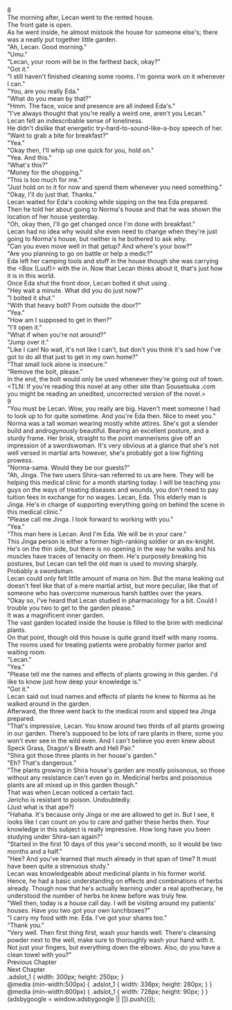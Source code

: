 8<br/>
The morning after, Lecan went to the rented house.<br/>
The front gate is open.<br/>
As he went inside, he almost mistook the house for someone else's; there was a neatly put together little garden.<br/>
"Ah, Lecan. Good morning."<br/>
"Umu."<br/>
"Lecan, your room will be in the farthest back, okay?"<br/>
"Got it."<br/>
"I still haven't finished cleaning some rooms. I'm gonna work on it whenever I can."<br/>
"You, are you really Eda."<br/>
"What do you mean by that?"<br/>
"Hmm. The face, voice and presence are all indeed Eda's."<br/>
"I've always thought that you're really a weird one, aren't you Lecan."<br/>
Lecan felt an indescribable sense of loneliness. <br/>
He didn't dislike that energetic try-hard-to-sound-like-a-boy speech of her.<br/>
"Want to grab a bite for breakfast?"<br/>
"Yea."<br/>
"Okay then, I'll whip up one quick for you, hold on."<br/>
"Yea. And this."<br/>
"What's this?"<br/>
"Money for the shopping."<br/>
"This is too much for me."<br/>
"Just hold on to it for now and spend them whenever you need something."<br/>
"Okay, I'll do just that. Thanks."<br/>
Lecan waited for Eda's cooking while sipping on the tea Eda prepared.<br/>
Then he told her about going to Norma's house and that he was shown the location of her house yesterday.<br/>
"Oh, okay then, I'll go get changed once I'm done with breakfast."<br/>
Lecan had no idea why would she even need to change when they're just going to Norma's house, but neither is he bothered to ask why.<br/>
"Can you even move well in that getup? And where's your bow?"<br/>
"Are you planning to go on battle or help a medic?"<br/>
Eda left her camping tools and stuff in the house though she was carrying the <Box (Luuf)> with the <Bow of Isya> in. Now that Lecan thinks about it, that's just how it is in this world.<br/>
Once Eda shut the front door, Lecan bolted it shut using <Move>.<br/>
"Hey wait a minute. What did you do just now?"<br/>
"I bolted it shut."<br/>
"With that heavy bolt? From outside the door?"<br/>
"Yea."<br/>
"How am I supposed to get in then?"<br/>
"I'll open it."<br/>
"What if when you're not around?"<br/>
"Jump over it."<br/>
"Like I can! No wait, it's not like I can't, but don't you think it's sad how I've got to do all that just to get in my own home?"<br/>
"That small lock alone is insecure."<br/>
"Remove the bolt, please."<br/>
In the end, the bolt would only be used whenever they're going out of town.<br/>
<TLN: If you're reading this novel at any other site than Sousetsuka .com you might be reading an unedited, uncorrected version of the novel.><br/>
9<br/>
"You must be Lecan. Wow, you really are big. Haven't meet someone I had to look up to for quite sometime. And you're Eda then. Nice to meet you."<br/>
Norma was a tall woman wearing mostly white attires. She's got a slender build and androgynously beautiful. Bearing an excellent posture, and a sturdy frame. Her brisk, straight to the point mannerisms give off an impression of a swordswoman. It's very obvious at a glance that she's not well versed in martial arts however, she's probably got a low fighting prowess.<br/>
"Norma-sama. Would they be our guests?"<br/>
"Ah, Jinga. The two <Recovery> users Shira-san referred to us are here. They will be helping this medical clinic for a month starting today. I will be teaching you guys on the ways of treating diseases and wounds, you don't need to pay tuition fees in exchange for no wages. Lecan, Eda. This elderly man is Jinga. He's in charge of supporting everything going on behind the scene in this medical clinic."<br/>
"Please call me Jinga. I look forward to working with you."<br/>
"Yea."<br/>
"This man here is Lecan. And I'm Eda. We will be in your care."<br/>
This Jinga person is either a former high-ranking soldier or an ex-knight. He's on the thin side, but there is no opening in the way he walks and his muscles have traces of tenacity on them. He's purposely breaking his postures, but Lecan can tell the old man is used to moving sharply.<br/>
Probably a swordsman.<br/>
Lecan could only felt little amount of mana on him. But the mana leaking out doesn't feel like that of a mere martial artist, but more peculiar, like that of someone who has overcome numerous harsh battles over the years.<br/>
"Okay so, I've heard that Lecan studied in pharmacology for a bit. Could I trouble you two to get to the garden please."<br/>
It was a magnificent inner garden.<br/>
The vast garden located inside the house is filled to the brim with medicinal plants.<br/>
On that point, though old this house is quite grand itself with many rooms. The rooms used for treating patients were probably former parlor and waiting room.<br/>
"Lecan."<br/>
"Yea."<br/>
"Please tell me the names and effects of plants growing in this garden. I'd like to know just how deep your knowledge is."<br/>
"Got it."<br/>
Lecan said out loud names and effects of plants he knew to Norma as he walked around in the garden.<br/>
Afterward, the three went back to the medical room and sipped tea Jinga prepared.<br/>
"That's impressive, Lecan. You know around two thirds of all plants growing in our garden. There's supposed to be lots of rare plants in there, some you won't ever see in the wild even. And I can't believe you even knew about Speck Grass, Dragon's Breath and Hell Pair."<br/>
"Shira got those three plants in her house's garden."<br/>
"Eh? That's dangerous."<br/>
"The plants growing in Shira house's garden are mostly poisonous, so those without any resistance can't even go in. Medicinal herbs and poisonous plants are all mixed up in this garden though."<br/>
That was when Lecan noticed a certain fact.<br/>
Jericho is resistant to poison. Undoubtedly.<br/>
(Just what is that ape?)<br/>
"Hahaha. It's because only Jinga or me are allowed to get in. But I see, it looks like I can count on you to care and gather these herbs then. Your knowledge in this subject is really impressive. How long have you been studying under Shira-san again?"<br/>
"Started in the first 10 days of this year's second month, so it would be two months and a half."<br/>
"Hee? And you've learned that much already in that span of time? It must have been quite a strenuous study."<br/>
Lecan was knowledgeable about medicinal plants in his former world. Hence, he had a basic understanding on effects and combinations of herbs already. Though now that he's actually learning under a real apothecary, he understood the number of herbs he knew before was truly few.<br/>
"Well then, today is a house call day. I will be visiting around my patients' houses. Have you two got your own lunchboxes?"<br/>
"I carry my food with me. Eda. I've got your shares too."<br/>
"Thank you."<br/>
"Very well. Then first thing first, wash your hands well. There's cleansing powder next to the well, make sure to thoroughly wash your hand with it. Not just your fingers, but everything down the elbows. Also, do you have a clean towel with you?"<br/>
Previous Chapter<br/>
Next Chapter <br/>
.adslot_1 { width: 300px; height: 250px; }<br/>
@media (min-width:500px) { .adslot_1 { width: 336px; height: 280px; } }<br/>
@media (min-width:800px) { .adslot_1 { width: 728px; height: 90px; } }<br/>
(adsbygoogle = window.adsbygoogle || []).push({});<br/>
